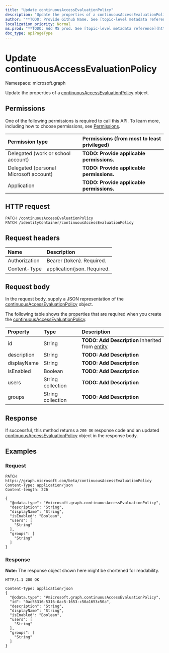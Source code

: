 ```yaml
---
title: "Update continuousAccessEvaluationPolicy"
description: "Update the properties of a continuousAccessEvaluationPolicy object."
author: "**TODO: Provide Github Name. See [topic-level metadata reference](https://msgo.azurewebsites.net/add/document/guidelines/metadata.html#topic-level-metadata)**"
localization_priority: Normal
ms.prod: "**TODO: Add MS prod. See [topic-level metadata reference](https://msgo.azurewebsites.net/add/document/guidelines/metadata.html#topic-level-metadata)**"
doc_type: apiPageType
---
```


# Update continuousAccessEvaluationPolicy
Namespace: microsoft.graph

Update the properties of a [continuousAccessEvaluationPolicy](../resources/continuousaccessevaluationpolicy.md) object.

## Permissions
One of the following permissions is required to call this API. To learn more, including how to choose permissions, see [Permissions](/graph/permissions-reference).

|Permission type|Permissions (from most to least privileged)|
|:---|:---|
|Delegated (work or school account)|**TODO: Provide applicable permissions.**|
|Delegated (personal Microsoft account)|**TODO: Provide applicable permissions.**|
|Application|**TODO: Provide applicable permissions.**|

## HTTP request

<!-- {
  "blockType": "ignored"
}
-->
``` http
PATCH /continuousAccessEvaluationPolicy
PATCH /identityContainer/continuousAccessEvaluationPolicy
```

## Request headers
|Name|Description|
|:---|:---|
|Authorization|Bearer {token}. Required.|
|Content-Type|application/json. Required.|

## Request body
In the request body, supply a JSON representation of the [continuousAccessEvaluationPolicy](../resources/continuousaccessevaluationpolicy.md) object.

The following table shows the properties that are required when you create the [continuousAccessEvaluationPolicy](../resources/continuousaccessevaluationpolicy.md).

|Property|Type|Description|
|:---|:---|:---|
|id|String|**TODO: Add Description** Inherited from [entity](../resources/entity.md)|
|description|String|**TODO: Add Description**|
|displayName|String|**TODO: Add Description**|
|isEnabled|Boolean|**TODO: Add Description**|
|users|String collection|**TODO: Add Description**|
|groups|String collection|**TODO: Add Description**|



## Response

If successful, this method returns a `200 OK` response code and an updated [continuousAccessEvaluationPolicy](../resources/continuousaccessevaluationpolicy.md) object in the response body.

## Examples

### Request
<!-- {
  "blockType": "request",
  "name": "update_continuousaccessevaluationpolicy"
}
-->
``` http
PATCH https://graph.microsoft.com/beta/continuousAccessEvaluationPolicy
Content-Type: application/json
Content-length: 226

{
  "@odata.type": "#microsoft.graph.continuousAccessEvaluationPolicy",
  "description": "String",
  "displayName": "String",
  "isEnabled": "Boolean",
  "users": [
    "String"
  ],
  "groups": [
    "String"
  ]
}
```


### Response
**Note:** The response object shown here might be shortened for readability.
<!-- {
  "blockType": "response",
  "truncated": true
}
-->
``` http
HTTP/1.1 200 OK

Content-Type: application/json
{
  "@odata.type": "#microsoft.graph.continuousAccessEvaluationPolicy",
  "id": "0ac55316-5316-0ac5-1653-c50a1653c50a",
  "description": "String",
  "displayName": "String",
  "isEnabled": "Boolean",
  "users": [
    "String"
  ],
  "groups": [
    "String"
  ]
}
```

